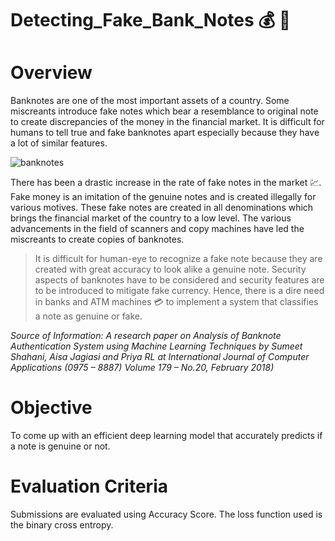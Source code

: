 # Detecting_Fake_Bank_Notes :moneybag: :money_with_wings:
# Overview
Banknotes are one of the most important assets of a country. Some miscreants introduce fake notes which bear a resemblance to original note to create discrepancies of the money in the financial market. It is difficult for humans to tell true and fake banknotes apart especially because they have a lot of similar features.

![banknotes](https://user-images.githubusercontent.com/70197110/112374696-77378180-8cf3-11eb-9377-2c9519319f27.png)



There has been a drastic increase in the rate of fake notes in the market :chart:. Fake money is an imitation of the genuine notes and is created illegally for various motives. These fake notes are created in all denominations which brings the financial market of the country to a low level. The various advancements in the field of scanners and copy machines have led the miscreants to create copies of banknotes.

> It is difficult for human-eye to recognize a fake note because they are created with great accuracy to look alike a genuine note. Security aspects of banknotes have to be considered and security features are to be introduced to mitigate fake currency. Hence, there is a dire need in banks and ATM machines :credit_card: to implement a system that classifies a note as genuine or fake.

*Source of Information: A research paper on Analysis of Banknote Authentication System using Machine Learning Techniques by Sumeet Shahani, Aisa Jagiasi and Priya RL at International Journal of Computer Applications (0975 – 8887) Volume 179 – No.20, February 2018)*

# Objective
To come up with an efficient deep learning model that accurately predicts if a note is genuine or not.

# Evaluation Criteria
Submissions are evaluated using Accuracy Score. The loss function used is the binary cross entropy.




